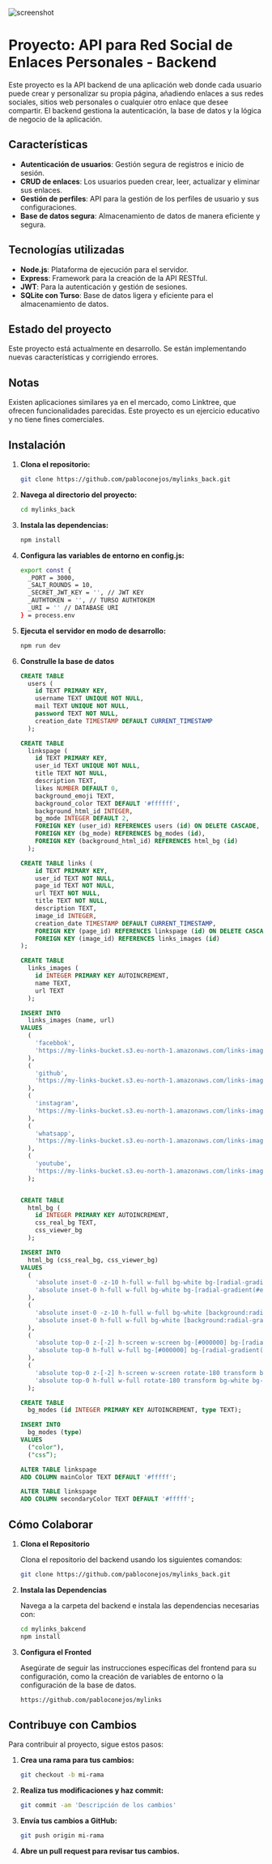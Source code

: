 ![screenshot](./assets/gitImage/gitImage.png)

# Proyecto: API para Red Social de Enlaces Personales - Backend

Este proyecto es la API backend de una aplicación web donde cada usuario puede crear y personalizar su propia página, añadiendo enlaces a sus redes sociales, sitios web personales o cualquier otro enlace que desee compartir. El backend gestiona la autenticación, la base de datos y la lógica de negocio de la aplicación.

## Características

- **Autenticación de usuarios**: Gestión segura de registros e inicio de sesión.
- **CRUD de enlaces**: Los usuarios pueden crear, leer, actualizar y eliminar sus enlaces.
- **Gestión de perfiles**: API para la gestión de los perfiles de usuario y sus configuraciones.
- **Base de datos segura**: Almacenamiento de datos de manera eficiente y segura.

## Tecnologías utilizadas

- **Node.js**: Plataforma de ejecución para el servidor.
- **Express**: Framework para la creación de la API RESTful.
- **JWT**: Para la autenticación y gestión de sesiones.
- **SQLite con Turso**: Base de datos ligera y eficiente para el almacenamiento de datos.

## Estado del proyecto
Este proyecto está actualmente en desarrollo. Se están implementando nuevas características y corrigiendo errores.

## Notas
Existen aplicaciones similares ya en el mercado, como Linktree, que ofrecen funcionalidades parecidas. Este proyecto es un ejercicio educativo y no tiene fines comerciales.

## Instalación

1. **Clona el repositorio:**
   ```bash
   git clone https://github.com/pabloconejos/mylinks_back.git
2. **Navega al directorio del proyecto:**
    ```bash
    cd mylinks_back
3. **Instala las dependencias:**
    ```bash
    npm install
4. **Configura las variables de entorno en config.js:**
    ```bash
    export const {
      _PORT = 3000,
      _SALT_ROUNDS = 10,
      _SECRET_JWT_KEY = '', // JWT KEY
      _AUTHTOKEN = '', // TURSO AUTHTOKEM
      _URI = '' // DATABASE URI
    } = process.env
    
5. **Ejecuta el servidor en modo de desarrollo:**
   ```bash
   npm run dev

6. **Construlle la base de datos**
   ```sql
   CREATE TABLE
     users (
       id TEXT PRIMARY KEY,
       username TEXT UNIQUE NOT NULL,
       mail TEXT UNIQUE NOT NULL,
       password TEXT NOT NULL,
       creation_date TIMESTAMP DEFAULT CURRENT_TIMESTAMP
     );

   CREATE TABLE
     linkspage (
       id TEXT PRIMARY KEY,
       user_id TEXT UNIQUE NOT NULL,
       title TEXT NOT NULL,
       description TEXT,
       likes NUMBER DEFAULT 0,
       background_emoji TEXT,
       background_color TEXT DEFAULT '#ffffff',
       background_html_id INTEGER,
       bg_mode INTEGER DEFAULT 2,
       FOREIGN KEY (user_id) REFERENCES users (id) ON DELETE CASCADE,
       FOREIGN KEY (bg_mode) REFERENCES bg_modes (id),
       FOREIGN KEY (background_html_id) REFERENCES html_bg (id)
     );
   
   CREATE TABLE links (
       id TEXT PRIMARY KEY,
       user_id TEXT NOT NULL,
       page_id TEXT NOT NULL,
       url TEXT NOT NULL,
       title TEXT NOT NULL,
       description TEXT,
       image_id INTEGER,
       creation_date TIMESTAMP DEFAULT CURRENT_TIMESTAMP,
       FOREIGN KEY (page_id) REFERENCES linkspage (id) ON DELETE CASCADE,
       FOREIGN KEY (image_id) REFERENCES links_images (id)
   );
   
   CREATE TABLE
     links_images (
       id INTEGER PRIMARY KEY AUTOINCREMENT,
       name TEXT,
       url TEXT
     );
   
   INSERT INTO
     links_images (name, url)
   VALUES
     (
       'facebbok',
       'https://my-links-bucket.s3.eu-north-1.amazonaws.com/links-images/facebook_logo.png'
     ),
     (
       'github',
       'https://my-links-bucket.s3.eu-north-1.amazonaws.com/links-images/github_logo.png'
     ),
     (
       'instagram',
       'https://my-links-bucket.s3.eu-north-1.amazonaws.com/links-images/ig_logo.png'
     ),
     (
       'whatsapp',
       'https://my-links-bucket.s3.eu-north-1.amazonaws.com/links-images/whatsapp_logo.png'
     ),
     (
       'youtube',
       'https://my-links-bucket.s3.eu-north-1.amazonaws.com/links-images/yt_logo.png'
     );
   
   
   CREATE TABLE
     html_bg (
       id INTEGER PRIMARY KEY AUTOINCREMENT,
       css_real_bg TEXT,
       css_viewer_bg
     );
   
   INSERT INTO
     html_bg (css_real_bg, css_viewer_bg)
   VALUES
     (
       'absolute inset-0 -z-10 h-full w-full bg-white bg-[radial-gradient(#e5e7eb_1px,transparent_1px)] [background-size:16px_16px]',
       'absolute inset-0 h-full w-full bg-white bg-[radial-gradient(#e5e7eb_1px,transparent_1px)] [background-size:16px_16px]'
     ),
     (
       'absolute inset-0 -z-10 h-full w-full bg-white [background:radial-gradient(125%_125%_at_50%_10%,#fff_40%,#63e_100%)]',
       'absolute inset-0 h-full w-full bg-white [background:radial-gradient(125%_125%_at_50%_10%,#fff_40%,#63e_100%)]'
     ),
     (
       'absolute top-0 z-[-2] h-screen w-screen bg-[#000000] bg-[radial-gradient(#ffffff33_1px,#00091d_1px)] bg-[size:20px_20px]',
       'absolute top-0 h-full w-full bg-[#000000] bg-[radial-gradient(#ffffff33_1px,#00091d_1px)] bg-[size:20px_20px]'
     ),
     (
       'absolute top-0 z-[-2] h-screen w-screen rotate-180 transform bg-white bg-[radial-gradient(60%_120%_at_50%_50%,hsla(0,0%,100%,0)_0,rgba(252,205,238,.5)_100%)]',
       'absolute top-0 h-full w-full rotate-180 transform bg-white bg-[radial-gradient(60%_120%_at_50%_50%,hsla(0,0%,100%,0)_0,rgba(252,205,238,.5)_100%)]'
     );
   
   CREATE TABLE
     bg_modes (id INTEGER PRIMARY KEY AUTOINCREMENT, type TEXT);
   
   INSERT INTO
     bg_modes (type)
   VALUES
     ("color"),
     ("css”);
   
   ALTER TABLE linkspage
   ADD COLUMN mainColor TEXT DEFAULT '#fffff';
   
   ALTER TABLE linkspage
   ADD COLUMN secondaryColor TEXT DEFAULT '#fffff';

## Cómo Colaborar

1. **Clona el Repositorio**

   Clona el repositorio del backend usando los siguientes comandos:

   ```bash
   git clone https://github.com/pabloconejos/mylinks_back.git
   
2. **Instala las Dependencias**

    Navega a la carpeta del backend e instala las dependencias necesarias con:
  
    ```bash
    cd mylinks_bakcend
    npm install

3. **Configura el Fronted**

    Asegúrate de seguir las instrucciones específicas del frontend para su configuración, como la creación de variables de entorno o la configuración de la base de datos.
    ```bash
    https://github.com/pabloconejos/mylinks

## Contribuye con Cambios

Para contribuir al proyecto, sigue estos pasos:

1. **Crea una rama para tus cambios:**

   ```bash
   git checkout -b mi-rama
   
2. **Realiza tus modificaciones y haz commit:**

    ```bash
    git commit -am 'Descripción de los cambios'
3. **Envía tus cambios a GitHub:**

    ```bash
    git push origin mi-rama
    
4. **Abre un pull request para revisar tus cambios.**
